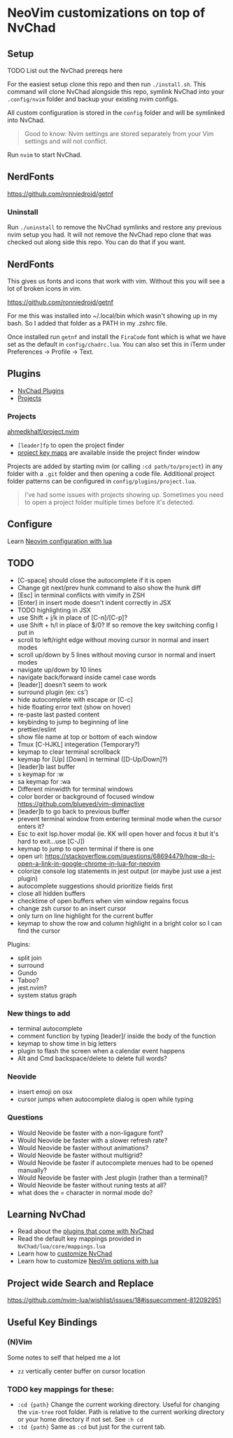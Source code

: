 # NeoVim customizations on top of NvChad

## Setup

TODO List out the NvChad prereqs here

For the easiest setup clone this repo and then run `./install.sh`. This command will clone NvChad alongside
this repo, symlink NvChad into your `.config/nvim` folder and backup your existing nvim configs.

All custom configuration is stored in the `config` folder and will be symlinked into NvChad.

> Good to know: Nvim settings are stored separately from your Vim settings and
> will not conflict.

Run `nvim` to start NvChad.

## NerdFonts
https://github.com/ronniedroid/getnf

### Uninstall

Run `./uninstall` to remove the NvChad symlinks and restore any previous nvim setup you had. It will not
remove the NvChad repo clone that was checked out along side this repo. You can do that if you want.

## NerdFonts
This gives us fonts and icons that work with vim. Without this you will see a
lot of broken icons in vim.

https://github.com/ronniedroid/getnf

For me this was installed into ~/.local/bin which wasn't showing up in my bash.
So I added that folder as a PATH in my .zshrc file.

Once installed run `getnf` and install the `FiraCode` font which is what
we have set as the default in `config/chadrc.lua`. You can also set this in
iTerm under Preferences -> Profile -> Text.

## Plugins

- [NvChad Plugins](https://nvchad.com/features)
- [Projects](#projects)

### Projects

[ahmedkhalf/project.nvim](https://github.com/ahmedkhalf/project.nvim)

- `[leader]fp` to open the project finder
- [project key maps](https://github.com/ahmedkhalf/project.nvim#telescope-mappings)
  are available inside the project finder window

Projects are added by starting nvim (or calling `:cd path/to/project`) in any
folder with a `.git` folder and then opening a code file. Additional project
folder patterns can be configured in `config/plugins/project.lua`.

> I've had some issues with projects showing up. Sometimes you need to open a
> project folder multiple times before it's detected.

## Configure

Learn [Neovim configuration with lua](https://neovim.io/doc/user/lua-guide.html#lua-guide)

## TODO

- [C-space] should close the autocomplete if it is open
- Change git next/prev hunk command to also show the hunk diff
- [Esc] in terminal conflicts with vimify in ZSH
- [Enter] in insert mode doesn't indent correctly in JSX
- TODO highlighting in JSX
- use Shift + j/k in place of [C-n]/[C-p]?
- use Shift + h/l in place of $/0? If so remove the key switching config I put
in
- scroll to left/right edge without moving cursor in normal and insert modes
- scroll up/down by 5 lines without moving cursor in normal and insert modes
- navigate up/down by 10 lines
- navigate back/forward inside camel case words
- [leader]] doesn't seem to work
- surround plugin (ex: cs')
- hide autocomplete with escape or [C-c]
- hide floating error text (show on hover)
- re-paste last pasted content
- keybindng to jump to beginning of line
- prettier/eslint 
- show file name at top or bottom of each window
- Tmux [C-HJKL] integeration (Temporary?)
- keymap to clear terminal scrollback
- keymap for [Up] [Down] in terminal ([D-Up/Down]?)
- [leader]b last buffer
- s keymap for :w
- sa keymap for :wa
- Different minwidth for terminal windows
- color border or background of focused window
  https://github.com/blueyed/vim-diminactive
- [leader]b to go back to previous buffer
- prevent terminal window from entering terminal mode when the cursor enters it?
- Esc to exit lsp.hover modal (ie. KK will open hover and focus it but it's hard
to exit...use [C-J])
- keymap to jump to open terminal if there is one
- open url:
https://stackoverflow.com/questions/68694479/how-do-i-open-a-link-in-google-chrome-in-lua-for-neovim
- colorize console log statements in jest output (or maybe just use a jest
plugin)
- autocomplete suggestions should prioritize fields first
- close all hidden buffers
- checktime of open buffers when vim window regains focus
- change zsh cursor to an insert cursor
- only turn on line highlight for the current buffer
- keymap to show the row and column highlight in a bright color so I can find
the cursor

Plugins:
- split join
- surround
- Gundo
- Taboo?
- jest.nvim?
- system status graph

### New things to add

- terminal autocomplete
- comment function by typing [leader]/ inside the body of the function
- keymap to show time in big letters
- plugin to flash the screen when a calendar event happens
- Alt and Cmd backspace/delete to delete full words?

### Neovide

- insert emoji on osx
- cursor jumps when autocomplete dialog is open while typing

### Questions

- Would Neovide be faster with a non-ligagure font?
- Would Neovide be faster with a slower refresh rate?
- Would Neovide be faster without animations?
- Would Neovide be faster without multigrid?
- Would Neovide be faster if autocomplete menues had to be opened manually?
- Would Neovide be faster with Jest plugin (rather than a terminal)?
- Would Neovide be faster without runing tests at all?
- what does the = character in normal mode do?

## Learning NvChad

- Read about the [plugins that come with NvChad](https://github.com/NvChad/NvChad)
- Read the default key mappings provided in `NvChad/lua/core/mappings.lua`
- Learn how to [customize NvChad](https://nvchad.com/config/Walkthrough)
- Learn how to customize [NeoVim options with lua](https://vonheikemen.github.io/devlog/tools/configuring-neovim-using-lua/)

## Project wide Search and Replace

https://github.com/nvim-lua/wishlist/issues/18#issuecomment-812092951

## Useful Key Bindings

### (N)Vim

Some notes to self that helped me a lot

- `zz` vertically center buffer on cursor location

### TODO key mappings for these:
- `:cd {path}` Change the current working directory. Useful for changing the `vim-tree`
root folder. Path is relative to the current working directory or your home directory if not set. See `:h cd`
- `:td {path}` Same as `:cd` but just for the current tab.
